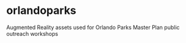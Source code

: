 # orlandoparks
Augmented Reality assets used for Orlando Parks Master Plan public outreach workshops

